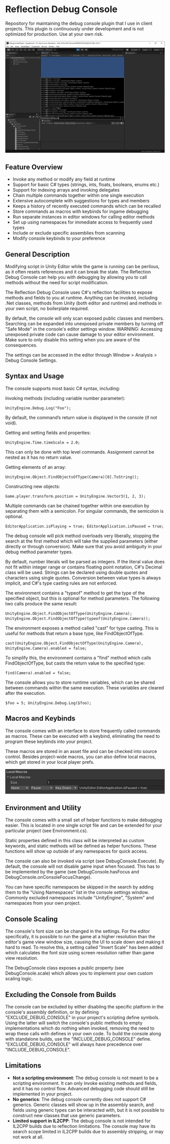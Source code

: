 # Reflection Debug Console

Repository for maintaining the debug console plugin that I use in client projects. This plugin is continuously under development and is not optimized for production. Use at your own risk.

![alt text](https://github.com/AggroBird/ReflectionDebugConsole/blob/main/example.png?raw=true "Debug Console")

## Feature Overview

- Invoke any method or modify any field at runtime
- Support for basic C# types (strings, ints, floats, booleans, enums etc.)
- Support for indexing arrays and invoking delegates
- Chain multiple commands together within one single execution
- Extensive autocomplete with suggestions for types and members
- Keeps a history of recently executed commands which can be recalled
- Store commands as macros with keybinds for ingame debugging
- Run separate instances in editor windows for calling editor methods
- Set up using namespaces for immediate access to frequently used types
- Include or exclude specific assemblies from scanning
- Modify console keybinds to your preference

## General Description

Modifying script in Unity Editor while the game is running can be perilous, as it often resets references and it can break the state. The Reflection Debug Console can help you with debugging by allowing you to call methods without the need for script modification.

The Reflection Debug Console uses C#'s reflection facilities to expose methods and fields to you at runtime. Anything can be invoked, including .Net classes, methods from Unity (both editor and runtime) and methods in your own script, no boilerplate required.

By default, the console will only scan exposed public classes and members. Searching can be expanded into unexposed private members by turning off "Safe Mode" in the console's editor settings window. 
WARNING: Accessing unexposed private code can cause damage to your editor environment. Make sure to only disable this setting when you are aware of the consequences.

The settings can be accessed in the editor through Window > Analysis > Debug Console Settings.

## Syntax and Usage

The console supports most basic C# syntax, including:

Invoking methods (including variable number parameter):
```
UnityEngine.Debug.Log("Foo");
```
By default, the command’s return value is displayed in the console (if not void).

Getting and setting fields and properties:
```
UnityEngine.Time.timeScale = 2.0;
```
This can only be done with top level commands. Assignment cannot be nested as it has no return value.

Getting elements of an array:
```
UnityEngine.Object.FindObjectsOfType(Camera)[0].ToString();
```

Constructing new objects:
```
Game.player.transform.position = UnityEngine.Vector3(1, 2, 3);
```

Multiple commands can be chained together within one execution by separating them with a semicolon. For singular commands, the semicolon is optional.
```
EditorApplication.isPlaying = true; EditorApplication.isPaused = true;
```

The debug console will pick method overloads very liberally, stopping the search at the first method which will take the supplied parameters (either directly or through conversion). Make sure that you avoid ambiguity in your debug method parameter types.

By default, number literals will be parsed as integers. If the literal value does not fit within integer range or contains floating point notation, C#'s Decimal class will be used. Strings can be declared using double quotes and characters using single quotes. Conversion between value types is always implicit, and C#'s type casting rules are not enforced.

The environment contains a "typeof" method to get the type of the specified object, but this is optional for method parameters. The following two calls produce the same result:
```
UnityEngine.Object.FindObjectOfType(UnityEngine.Camera);
UnityEngine.Object.FindObjectOfType(typeof(UnityEngine.Camera));
```

The environment exposes a method called "cast" for type casting. This is useful for methods that return a base type, like FindObjectOfType.
```
cast(UnityEngine.Object.FindObjectOfType(UnityEngine.Camera), UnityEngine.Camera).enabled = false;
```
To simplify this, the environment contains a "find" method which calls FindObjectOfType, but casts the return value to the specified type:
```
find(Camera).enabled = false;
```

The console allows you to store runtime variables, which can be shared between commands within the same execution. These variables are cleared after the execution.
```
$foo = 5; UnityEngine.Debug.Log($foo);
```

## Macros and Keybinds

The console comes with an interface to store frequently called commands as macros. These can be executed with a keybind, eliminating the need to program these keybinds into your project.

These macros are stored in an asset file and can be checked into source control. Besides project-wide macros, you can also define local macros, which get stored in your local player prefs.

![alt text](https://github.com/AggroBird/ReflectionDebugConsole/blob/main/macro.png?raw=true "Macro")

## Environment and Utility

The console comes with a small set of helper functions to make debugging easier. This is located in one single script file and can be extended for your particular project (see Environment.cs).

Static properties defined in this class will be interpreted as custom keywords, and static methods will be defined as helper functions. These functions will show up outside of any namespaces for quick access.

The console can also be invoked via script (see DebugConsole.Execute). By default, the console will not disable game input when focused. This has to be implemented by the game (see DebugConsole.hasFocus and DebugConsole.onConsoleFocusChange).

You can have specific namespaces be skipped in the search by adding them to the "Using Namespaces" list in the console settings window. Commonly excluded namespaces include "UnityEngine", "System" and namespaces from your own project.

## Console Scaling

The console's font size can be changed in the settings. For the editor specifically, it is possible to run the game at a higher resolution than the editor's game view window size, causing the UI to scale down and making it hard to read. To resolve this, a setting called "Invert Scale" has been added which calculates the font size using screen resolution rather than game view resolution.

The DebugConsole class exposes a public property (see DebugConsole.scale) which allows you to implement your own custom scaling logic.

## Excluding the Console from Builds

The console can be excluded by either disabling the specific platform in the console's assembly definition, or by defining "EXCLUDE_DEBUG_CONSOLE" in your project's scripting define symbols. Using the latter will switch the console's public methods to empty implementations which do nothing when invoked, removing the need to wrap these calls with defines in your own code. To build the console along with standalone builds, use the "INCLUDE_DEBUG_CONSOLE" define. "EXCLUDE_DEBUG_CONSOLE" will always have precedence over "INCLUDE_DEBUG_CONSOLE".

## Limitations

- **Not a scripting environment**: The debug console is not meant to be a scripting environment. It can only invoke existing methods and fields, and it has no control flow. Advanced debugging code should still be implemented in your project.
- **No generics**: The debug console currently does not support C# generics. Generic classes will show up in the assembly search, and fields using generic types can be interacted with, but it is not possible to construct new classes that use generic parameters.
- **Limited support in IL2CPP**: The debug console is not intended for IL2CPP builds due to reflection limitations. The console may have its search scope limited in IL2CPP builds due to assembly stripping, or may not work at all.